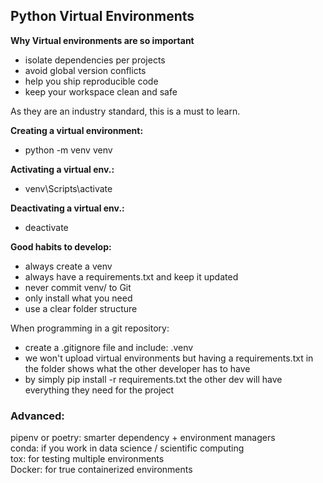 <h2>Python Virtual Environments</h2>

**Why Virtual environments are so important**
- isolate dependencies per projects
- avoid global version conflicts
- help you ship reproducible code
- keep your workspace clean and safe

As they are an industry standard, this is a must to learn.

**Creating a virtual environment:**
- python -m venv venv

**Activating a virtual env.:**
- venv\Scripts\activate

**Deactivating a virtual env.:**
- deactivate


**Good habits to develop:**
- always create a venv
- always have a requirements.txt and keep it updated
- never commit venv/ to Git
- only install what you need
- use a clear folder structure


When programming in a git repository:
- create a .gitignore file and include: .venv
- we won't upload virtual environments but having a requirements.txt in the folder shows what the other developer has to have 
- by simply pip install -r requirements.txt the other dev will have everything they need for the project


<h3>Advanced:</h3>
pipenv or poetry: smarter dependency + environment managers<br>
conda: if you work in data science / scientific computing<br>
tox: for testing multiple environments<br>
Docker: for true containerized environments<br>
